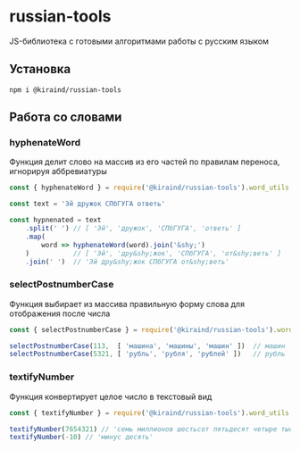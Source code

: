 # russian-tools
JS-библиотека с готовыми алгоритмами работы с русским языком

## Установка

```shell
npm i @kiraind/russian-tools
```

## Работа со словами

### hyphenateWord

Функция делит слово на массив из его частей по правилам переноса, игнорируя аббревиатуры

```javascript
const { hyphenateWord } = require('@kiraind/russian-tools').word_utils

const text = 'Эй дружок СПбГУГА ответь'

const hypnenated = text
    .split(' ') // [ 'Эй', 'дружок', 'СПбГУГА', 'ответь' ]
    .map(
        word => hyphenateWord(word).join('&shy;')
    )           // [ 'Эй', 'дру&shy;жок', 'СПбГУГА', 'от&shy;веть' ]
    .join(' ')  // 'Эй дру&shy;жок СПбГУГА от&shy;веть'
```

### selectPostnumberCase

Функция выбирает из массива правильную форму слова для отображения после числа

```javascript
const { selectPostnumberCase } = require('@kiraind/russian-tools').word_utils

selectPostnumberCase(113,  [ 'машина', 'машины', 'машин' ])  // машин
selectPostnumberCase(5321, [ 'рубль', 'рубля', 'рублей' ])   // рубль
```

### textifyNumber

Функция конвертирует целое число в текстовый вид

```javascript
const { textifyNumber } = require('@kiraind/russian-tools').word_utils

textifyNumber(7654321) // 'семь миллионов шестьсот пятьдесят четыре тысячи триста двадцать один'
textifyNumber(-10) // 'минус десять'
```